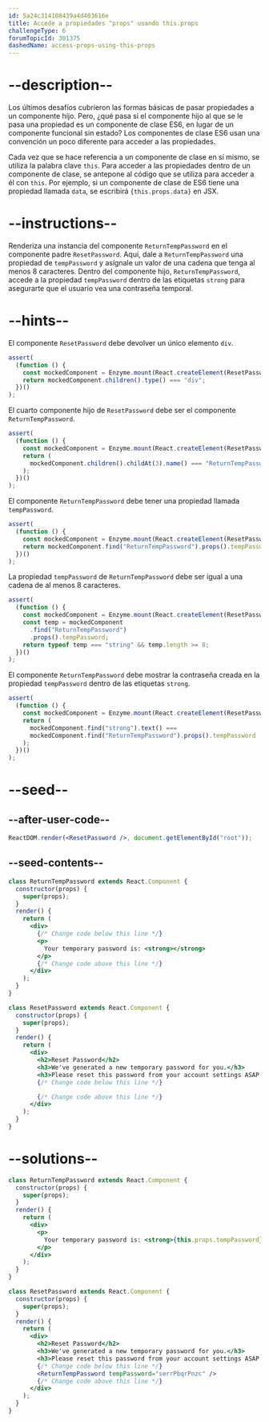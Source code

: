 ```yaml
---
id: 5a24c314108439a4d403616e
title: Accede a propiedades "props" usando this.props
challengeType: 6
forumTopicId: 301375
dashedName: access-props-using-this-props
---
```


# --description--

Los últimos desafíos cubrieron las formas básicas de pasar propiedades a un componente hijo. Pero, ¿qué pasa si el componente hijo al que se le pasa una propiedad es un componente de clase ES6, en lugar de un componente funcional sin estado? Los componentes de clase ES6 usan una convención un poco diferente para acceder a las propiedades.

Cada vez que se hace referencia a un componente de clase en sí mismo, se utiliza la palabra clave `this`. Para acceder a las propiedades dentro de un componente de clase, se antepone al código que se utiliza para acceder a él con `this`. Por ejemplo, si un componente de clase de ES6 tiene una propiedad llamada `data`, se escribirá `{this.props.data}` en JSX.

# --instructions--

Renderiza una instancia del componente `ReturnTempPassword` en el componente padre `ResetPassword`. Aquí, dale a `ReturnTempPassword` una propiedad de `tempPassword` y asígnale un valor de una cadena que tenga al menos 8 caracteres. Dentro del componente hijo, `ReturnTempPassword`, accede a la propiedad `tempPassword` dentro de las etiquetas `strong` para asegurarte que el usuario vea una contraseña temporal.

# --hints--

El componente `ResetPassword` debe devolver un único elemento `div`.

```js
assert(
  (function () {
    const mockedComponent = Enzyme.mount(React.createElement(ResetPassword));
    return mockedComponent.children().type() === "div";
  })()
);
```

El cuarto componente hijo de `ResetPassword` debe ser el componente `ReturnTempPassword`.

```js
assert(
  (function () {
    const mockedComponent = Enzyme.mount(React.createElement(ResetPassword));
    return (
      mockedComponent.children().childAt(3).name() === "ReturnTempPassword"
    );
  })()
);
```

El componente `ReturnTempPassword` debe tener una propiedad llamada `tempPassword`.

```js
assert(
  (function () {
    const mockedComponent = Enzyme.mount(React.createElement(ResetPassword));
    return mockedComponent.find("ReturnTempPassword").props().tempPassword;
  })()
);
```

La propiedad `tempPassword` de `ReturnTempPassword` debe ser igual a una cadena de al menos 8 caracteres.

```js
assert(
  (function () {
    const mockedComponent = Enzyme.mount(React.createElement(ResetPassword));
    const temp = mockedComponent
      .find("ReturnTempPassword")
      .props().tempPassword;
    return typeof temp === "string" && temp.length >= 8;
  })()
);
```

El componente `ReturnTempPassword` debe mostrar la contraseña creada en la propiedad `tempPassword` dentro de las etiquetas `strong`.

```js
assert(
  (function () {
    const mockedComponent = Enzyme.mount(React.createElement(ResetPassword));
    return (
      mockedComponent.find("strong").text() ===
      mockedComponent.find("ReturnTempPassword").props().tempPassword
    );
  })()
);
```

# --seed--

## --after-user-code--

```jsx
ReactDOM.render(<ResetPassword />, document.getElementById("root"));
```

## --seed-contents--

```jsx
class ReturnTempPassword extends React.Component {
  constructor(props) {
    super(props);
  }
  render() {
    return (
      <div>
        {/* Change code below this line */}
        <p>
          Your temporary password is: <strong></strong>
        </p>
        {/* Change code above this line */}
      </div>
    );
  }
}

class ResetPassword extends React.Component {
  constructor(props) {
    super(props);
  }
  render() {
    return (
      <div>
        <h2>Reset Password</h2>
        <h3>We've generated a new temporary password for you.</h3>
        <h3>Please reset this password from your account settings ASAP.</h3>
        {/* Change code below this line */}

        {/* Change code above this line */}
      </div>
    );
  }
}
```

# --solutions--

```jsx
class ReturnTempPassword extends React.Component {
  constructor(props) {
    super(props);
  }
  render() {
    return (
      <div>
        <p>
          Your temporary password is: <strong>{this.props.tempPassword}</strong>
        </p>
      </div>
    );
  }
}

class ResetPassword extends React.Component {
  constructor(props) {
    super(props);
  }
  render() {
    return (
      <div>
        <h2>Reset Password</h2>
        <h3>We've generated a new temporary password for you.</h3>
        <h3>Please reset this password from your account settings ASAP.</h3>
        {/* Change code below this line */}
        <ReturnTempPassword tempPassword="serrPbqrPnzc" />
        {/* Change code above this line */}
      </div>
    );
  }
}
```
